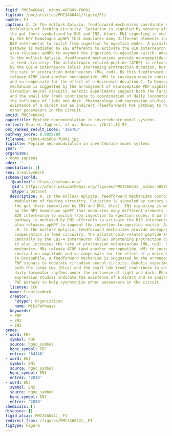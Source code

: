 ```yaml
---
figid: PMC3466441__nihms-405089-f0001
figlink: /pmc/articles/PMC3466441/figure/F1/
number: F1
caption: A. In the mollusk Aplysia, feedforward mechanisms coordinate neuropeptide
  modulation of feeding circuitry. Satiation is signaled by sensory afferents from
  the gut (here symbolized by EN1 and EN2, blue). EN1 signaling is mediated in part
  by the NPY homologue apNPY that modulates many different elements including the
  B20 interneuron to switch from ingestion to egestion modes. A parallel feedforward
  pathway is mediated by EN2 afferents to activate the B18 interneuron (red) which
  also releases apNPY to augment the ingestion-to-egestion switch. Adapted from .B.
  In the mollusk Aplysia, feedforward mechanisms provide neuropeptide-mediated compensation
  in feed circuitry. The allatotropin-related peptide (ATRP) is released centrally
  by the CBI-4 interneuron (blue) shortening protraction duration, but it also increases
  the rate of protraction motorneurons (MN, red). By this feedforward mechanism, MNs
  release ATRP (and another neuropeptide, MM) to increase muscle contraction amplitude
  and so compensate for the effect of a decreased duration.C. In Drosophila, a feedforward
  mechanism is suggested by the arrangement of neuropeptide PDF signals to modulate
  circadian neural circuits. Genetic experiments suggest both the large LNv (blue)
  and the small LNv (red) contribute to coordination of daily locomotor rhythms under
  the influence of light and dark. Pharmacology and expression studies indicate the
  existence of a direct and an indirect (feedforward) PDF pathway to help synchronize
  other pacemakers in the circuit.
pmcid: PMC3466441
papertitle: Peptide neuromodulation in invertebrate model systems.
reftext: Paul H. Taghert, et al. Neuron. ;76(1):82-97.
pmc_ranked_result_index: '166763'
pathway_score: 0.8929789
filename: nihms-405089-f0001.jpg
figtitle: Peptide neuromodulation in invertebrate model systems
year: ''
organisms:
- Homo sapiens
ndex: ''
annotations: []
seo: CreativeWork
schema-jsonld:
  '@context': https://schema.org/
  '@id': https://pfocr.wikipathways.org/figures/PMC3466441__nihms-405089-f0001.html
  '@type': Dataset
  description: A. In the mollusk Aplysia, feedforward mechanisms coordinate neuropeptide
    modulation of feeding circuitry. Satiation is signaled by sensory afferents from
    the gut (here symbolized by EN1 and EN2, blue). EN1 signaling is mediated in part
    by the NPY homologue apNPY that modulates many different elements including the
    B20 interneuron to switch from ingestion to egestion modes. A parallel feedforward
    pathway is mediated by EN2 afferents to activate the B18 interneuron (red) which
    also releases apNPY to augment the ingestion-to-egestion switch. Adapted from
    .B. In the mollusk Aplysia, feedforward mechanisms provide neuropeptide-mediated
    compensation in feed circuitry. The allatotropin-related peptide (ATRP) is released
    centrally by the CBI-4 interneuron (blue) shortening protraction duration, but
    it also increases the rate of protraction motorneurons (MN, red). By this feedforward
    mechanism, MNs release ATRP (and another neuropeptide, MM) to increase muscle
    contraction amplitude and so compensate for the effect of a decreased duration.C.
    In Drosophila, a feedforward mechanism is suggested by the arrangement of neuropeptide
    PDF signals to modulate circadian neural circuits. Genetic experiments suggest
    both the large LNv (blue) and the small LNv (red) contribute to coordination of
    daily locomotor rhythms under the influence of light and dark. Pharmacology and
    expression studies indicate the existence of a direct and an indirect (feedforward)
    PDF pathway to help synchronize other pacemakers in the circuit.
  license: CC0
  name: CreativeWork
  creator:
    '@type': Organization
    name: WikiPathways
  keywords:
  - PDF
  - EN1
  - EN2
genes:
- word: PDF
  symbol: PDF
  source: hgnc_symbol
  hgnc_symbol: PDF
  entrez: '64146'
- word: EN1
  symbol: EN1
  source: hgnc_symbol
  hgnc_symbol: EN1
  entrez: '2019'
- word: EN2
  symbol: EN2
  source: hgnc_symbol
  hgnc_symbol: EN2
  entrez: '2020'
chemicals: []
diseases: []
figid_alias: PMC3466441__F1
redirect_from: /figures/PMC3466441__F1
figtype: Figure
---
```

